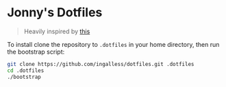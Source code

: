 # Jonny's Dotfiles

> Heavily inspired by [this](https://github.com/freekmurze/dotfiles)

To install clone the repository to `.dotfiles` in your home directory, then run the bootstrap script:

```sh
git clone https://github.com/ingalless/dotfiles.git .dotfiles
cd .dotfiles
./bootstrap
```
